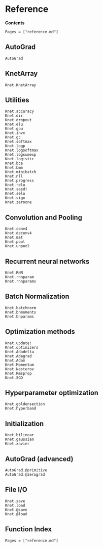 # Reference

**Contents**

```@contents
Pages = ["reference.md"]
```

## AutoGrad

```@docs
AutoGrad
```

## KnetArray

```@docs
Knet.KnetArray
```

## Utilities

```@docs
Knet.accuracy
Knet.dir
Knet.dropout
Knet.elu
Knet.gpu
Knet.invx
Knet.gc
Knet.softmax
Knet.logp
Knet.logsoftmax
Knet.logsumexp
Knet.logistic
Knet.bce
Knet.bmm
Knet.minibatch
Knet.nll
Knet.progress
Knet.relu
Knet.seed!
Knet.selu
Knet.sigm
Knet.zeroone
```

## Convolution and Pooling

```@docs
Knet.conv4
Knet.deconv4
Knet.mat
Knet.pool
Knet.unpool
```

## Recurrent neural networks

```@docs
Knet.RNN
Knet.rnnparam
Knet.rnnparams
```

## Batch Normalization

```@docs
Knet.batchnorm
Knet.bnmoments
Knet.bnparams
```

## Optimization methods

```@docs
Knet.update!
Knet.optimizers
Knet.Adadelta
Knet.Adagrad
Knet.Adam
Knet.Momentum
Knet.Nesterov
Knet.Rmsprop
Knet.SGD
```

## Hyperparameter optimization

```@docs
Knet.goldensection
Knet.hyperband
```

## Initialization

```@docs
Knet.bilinear
Knet.gaussian
Knet.xavier
```

## AutoGrad (advanced)

```@docs
AutoGrad.@primitive
AutoGrad.@zerograd
```

## File I/O
```@docs
Knet.save
Knet.load
Knet.@save
Knet.@load
```

## Function Index

```@index
Pages = ["reference.md"]
```
